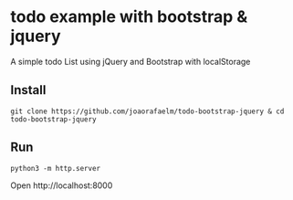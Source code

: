 # todo example with bootstrap & jquery
A simple todo List using jQuery and Bootstrap with localStorage

## Install
```
git clone https://github.com/joaorafaelm/todo-bootstrap-jquery & cd todo-bootstrap-jquery
```

## Run
```
python3 -m http.server
```

Open http://localhost:8000
